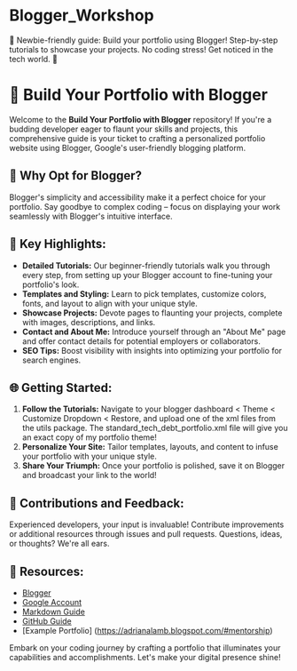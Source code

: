 # Blogger_Workshop
🌟 Newbie-friendly guide: Build your portfolio using Blogger! Step-by-step tutorials to showcase your projects. No coding stress! Get noticed in the tech world. 🚀


# 🌟 Build Your Portfolio with Blogger

Welcome to the **Build Your Portfolio with Blogger** repository! If you're a budding developer eager to flaunt your skills and projects, this comprehensive guide is your ticket to crafting a personalized portfolio website using Blogger, Google's user-friendly blogging platform.

## 🚀 Why Opt for Blogger?

Blogger's simplicity and accessibility make it a perfect choice for your portfolio. Say goodbye to complex coding – focus on displaying your work seamlessly with Blogger's intuitive interface.

## 🔑 Key Highlights:

- **Detailed Tutorials:** Our beginner-friendly tutorials walk you through every step, from setting up your Blogger account to fine-tuning your portfolio's look.
- **Templates and Styling:** Learn to pick templates, customize colors, fonts, and layout to align with your unique style.
- **Showcase Projects:** Devote pages to flaunting your projects, complete with images, descriptions, and links.
- **Contact and About Me:** Introduce yourself through an "About Me" page and offer contact details for potential employers or collaborators.
- **SEO Tips:** Boost visibility with insights into optimizing your portfolio for search engines.

## 🌐 Getting Started:

1. **Follow the Tutorials:** Navigate to your blogger dashboard < Theme < Customize Dropdown < Restore, and upload one of the xml files from the utils package. The standard_tech_debt_portfolio.xml file will give you an exact copy of my portfolio theme!
2. **Personalize Your Site:** Tailor templates, layouts, and content to infuse your portfolio with your unique style.
3. **Share Your Triumph:** Once your portfolio is polished, save it on Blogger and broadcast your link to the world!

## 🤝 Contributions and Feedback:

Experienced developers, your input is invaluable! Contribute improvements or additional resources through issues and pull requests. Questions, ideas, or thoughts? We're all ears.

## 🔗 Resources:

- [Blogger](https://www.blogger.com)
- [Google Account](https://accounts.google.com)
- [Markdown Guide](https://www.markdownguide.org/basic-syntax/)
- [GitHub Guide](https://guides.github.com/)
- [Example Portfolio] (https://adrianalamb.blogspot.com/#mentorship)

Embark on your coding journey by crafting a portfolio that illuminates your capabilities and accomplishments. Let's make your digital presence shine!
